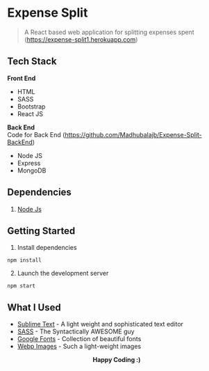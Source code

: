 # Expense Split

> A React based web application for splitting expenses spent (https://expense-split1.herokuapp.com)

## Tech Stack
**Front End**
- HTML
- SASS
- Bootstrap
- React JS

**Back End** <br />
Code for Back End (https://github.com/Madhubalajb/Expense-Split-BackEnd)
- Node JS
- Express
- MongoDB

## Dependencies
1. [Node Js](https://nodejs.org/en/download/)

## Getting Started
1. Install dependencies  
```
npm install
```
2. Launch the development server  
```
npm start
```
## What I Used
* [Sublime Text](https://www.sublimetext.com/3) - A light weight and sophisticated text editor
* [SASS](https://sass-lang.com/) - The Syntactically AWESOME guy
* [Google Fonts](https://fonts.google.com/) - Collection of beautiful fonts
* [Webp Images](https://developers.google.com/speed/webp/) - Such a light-weight images


 <p align='center'><b>Happy Coding :)</b></p>
